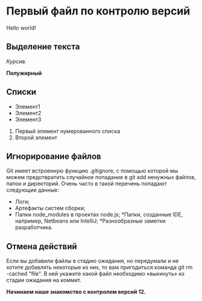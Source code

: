 # Первый файл по контролю версий
Hello world!

## Выделение текста

*Курсив.*

**Полужирный**

## Списки

* Элемент1
* Элемент2
* Элемент3

1. Первый элемент нумерованного списка
2. Второй элемент

## Игнорирование файлов

Git имеет встроенную функцию .gitignore, с помощью которой мы можем предотвратить случайное попадание в git add ненужных файлов, папок и директорий. Очень часто в такой перечень попадают следующие данные: 

* Логи; 
* Артефакты систем сборки;
* Папки node_modules в проектах node.js;
*Папки, созданные IDE, например, Netbeans или IntelliJ;
*Разнообразные заметки разработчика.

## Отмена действий

Если вы добавили файлы в стадию ожидания, но передумали и не хотите добавлять некоторые из них, то вам пригодиться команда git rm -cached "file".
В ней укажите какой файл необходимо «выкинуть» из стадии ожидания на коммит.

**Начинаем наше знакомство с контролем версий 12.**
